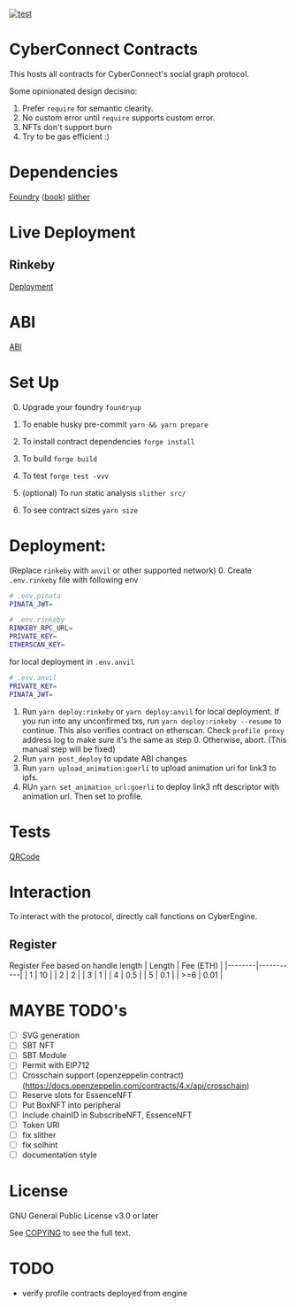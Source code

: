[![test](https://github.com/cyberconnecthq/cybercontracts/actions/workflows/test.yml/badge.svg)](https://github.com/cyberconnecthq/cybercontracts/actions/workflows/test.yml)

# CyberConnect Contracts

This hosts all contracts for CyberConnect's social graph protocol.

Some opinionated design decisino:

1. Prefer `require` for semantic clearity.
2. No custom error until `require` supports custom error.
3. NFTs don't support burn
4. Try to be gas efficient :)

# Dependencies

[Foundry](https://github.com/foundry-rs/foundry) ([book](https://book.getfoundry.sh/))
[slither](https://github.com/crytic/slither)

# Live Deployment

## Rinkeby

[Deployment](./docs/deploy/rinkeby.md)

# ABI

[ABI](./docs/abi/README.md)

# Set Up

0. Upgrade your foundry
   `foundryup`

1. To enable husky pre-commit
   `yarn && yarn prepare`

2. To install contract dependencies
   `forge install`

3. To build
   `forge build`

4. To test
   `forge test -vvv`

5. (optional) To run static analysis
   `slither src/`

6. To see contract sizes
   `yarn size`

# Deployment:

(Replace `rinkeby` with `anvil` or other supported network) 0. Create `.env.rinkeby` file with following env

```bash
# .env.pinata
PINATA_JWT=
```

```bash
# .env.rinkeby
RINKEBY_RPC_URL=
PRIVATE_KEY=
ETHERSCAN_KEY=
```

for local deployment in `.env.anvil`

```bash
# .env.anvil
PRIVATE_KEY=
PINATA_JWT=
```

1. Run `yarn deploy:rinkeby` or `yarn deploy:anvil` for local deployment. If you run into any unconfirmed txs, run `yarn deploy:rinkeby --resume` to continue. This also verifies contract on etherscan. Check `profile proxy` address log to make sure it's the same as step 0. Otherwise, abort. (This manual step will be fixed)
2. Run `yarn post_deploy` to update ABI changes
3. Run `yarn upload_animation:goerli` to upload animation uri for link3 to ipfs.
4. RUn `yarn set_animation_url:goerli` to deploy link3 nft descriptor with animation url. Then set to profile.

# Tests

[QRCode](./docs/test/qrcode.md)

# Interaction

To interact with the protocol, directly call functions on CyberEngine.

## Register

Register Fee based on handle length
| Length | Fee (ETH) |
|--------|-----------|
| 1 | 10 |
| 2 | 2 |
| 3 | 1 |
| 4 | 0.5 |
| 5 | 0.1 |
| >=6 | 0.01 |

# MAYBE TODO's

- [ ] SVG generation
- [ ] SBT NFT
- [ ] SBT Module
- [ ] Permit with EIP712
- [ ] Crosschain support (openzeppelin contract) (https://docs.openzeppelin.com/contracts/4.x/api/crosschain)
- [ ] Reserve slots for EssenceNFT
- [ ] Put BoxNFT into peripheral
- [ ] Include chainID in SubscribeNFT, EssenceNFT
- [ ] Token URI
- [ ] fix slither
- [ ] fix solhint
- [ ] documentation style

# License

GNU General Public License v3.0 or later

See [COPYING](./COPYING) to see the full text.

# TODO

- verify profile contracts deployed from engine
